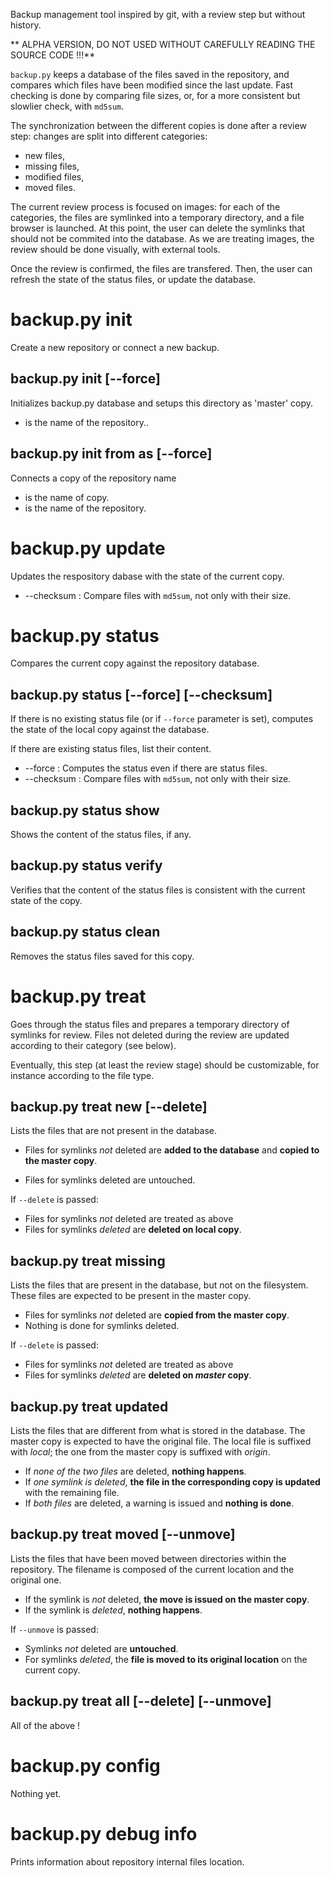 Backup management tool inspired by git, with a review step but without
history.

** ALPHA VERSION, DO NOT USED WITHOUT CAREFULLY READING THE SOURCE CODE !!!**

`backup.py` keeps a database of the files saved in the repository, and
compares which files have been modified since the last update. Fast
checking is done by comparing file sizes, or, for a more consistent
but slowlier check, with `md5sum`.

The synchronization between the different copies is done after a
review step: changes are split into different categories: 
 - new files,
 - missing files,
 - modified files,
 - moved files.

The current review process is focused on images: for each of the
categories, the files are symlinked into a temporary directory, and a
file browser is launched.  At this point, the user can delete the
symlinks that should not be commited into the database. As we are
treating images, the review should be done visually, with external
tools.

Once the review is confirmed, the files are transfered. Then, the user
can refresh the state of the status files, or update the database.

backup.py init
==============

Create a new repository or connect a new backup.

backup.py init <repo-name> [--force]
-------------------------------

Initializes backup.py database and setups this directory as 'master' copy.

* <repo-name> is the name of the repository..

backup.py init from <repo-name> as <copy-name> [--force]
-----------------------------------------------------

Connects a copy of the repository name <repo-name>

* <copy-name> is the name of copy.
* <repo-name> is the name of the repository.

backup.py update
================

Updates the respository dabase with the state of the current copy.

* --checksum : Compare files with `md5sum`, not only with their size.

backup.py status
================

Compares the current copy against the repository database.

backup.py status [--force] [--checksum]
---------------------------------------------------

If there is no existing status file (or if `--force` parameter is
set), computes the state of the local copy against the database.

If there are existing status files, list their content.

* --force : Computes the status even if there are status files.
* --checksum : Compare files with `md5sum`, not only with their size.

backup.py status show
---------------------

Shows the content of the status files, if any.

backup.py status verify
-----------------------

Verifies that the content of the status files is consistent with the
current state of the copy.

backup.py status clean
----------------------

Removes the status files saved for this copy.

backup.py treat
===============

Goes through the status files and prepares a temporary directory of
symlinks for review. Files not deleted during the review are updated
according to their category (see below).

Eventually, this step (at least the review stage) should be
customizable, for instance according to the file type.

backup.py treat new [--delete]
------------------------------

Lists the files that are not present in the database.

* Files for symlinks *not* deleted are **added to the database** and **copied to the
master copy**.

* Files for symlinks deleted are untouched.

If `--delete` is passed:

* Files for symlinks *not* deleted are treated as above
* Files for symlinks *deleted* are **deleted on local copy**.

backup.py treat missing
-----------------------

Lists the files that are present in the database, but not on the
filesystem. These files are expected to be present in the master copy.

* Files for symlinks *not* deleted are **copied from the master copy**.
* Nothing is done for symlinks deleted.

If `--delete` is passed:

* Files for symlinks *not* deleted are treated as above
* Files for symlinks *deleted* are **deleted on *master* copy**.

backup.py treat updated
-----------------------

Lists the files that are different from what is stored in the
database. The master copy is expected to have the original file.
The local file is suffixed with *local*; the one from the master copy
is suffixed with *origin*.

* If *none of the two files* are deleted, **nothing happens**.
* If *one symlink is deleted*, **the file in the corresponding copy is
updated** with the remaining file.
* If *both files* are deleted, a warning is issued and **nothing is done**.

backup.py treat moved [--unmove]
------------------------------

Lists the files that have been moved between directories within the
repository. The filename is composed of the current location and the
original one.

* If the symlink is *not* deleted, **the move is issued on the master
  copy**.
* If the symlink is *deleted*, **nothing happens**.

If `--unmove` is passed:

* Symlinks *not* deleted are **untouched**.
* For symlinks *deleted*, the **file is moved to its original location**
on the current copy.

backup.py treat all [--delete] [--unmove]
-----------------------------------------

All of the above !

backup.py config 
================

Nothing yet.

backup.py debug info
====================

Prints information about repository internal files location.

